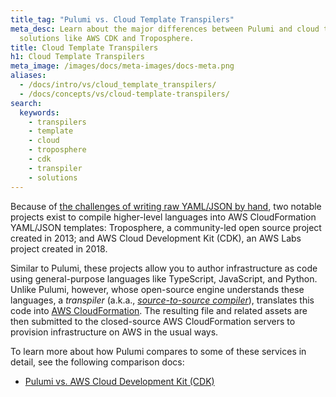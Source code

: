 ```yaml
---
title_tag: "Pulumi vs. Cloud Template Transpilers"
meta_desc: Learn about the major differences between Pulumi and cloud template transpiler
  solutions like AWS CDK and Troposphere.
title: Cloud Template Transpilers
h1: Cloud Template Transpilers
meta_image: /images/docs/meta-images/docs-meta.png
aliases:
  - /docs/intro/vs/cloud_template_transpilers/
  - /docs/concepts/vs/cloud-template-transpilers/
search:
  keywords:
    - transpilers
    - template
    - cloud
    - troposphere
    - cdk
    - transpiler
    - solutions
---
```


Because of [the challenges of writing raw YAML/JSON by hand](/docs/concepts/vs/cloud-templates), two notable
projects exist to compile higher-level languages into AWS CloudFormation YAML/JSON templates: Troposphere, a community-led open source project created in 2013; and AWS Cloud Development Kit (CDK), an AWS Labs project created in 2018.

Similar to Pulumi, these projects allow you to author infrastructure as code using general-purpose languages like TypeScript,
JavaScript, and Python. Unlike Pulumi, however, whose open-source engine understands these languages, a _transpiler_
(a.k.a., [_source-to-source compiler_](https://en.wikipedia.org/wiki/Source-to-source_compiler)), translates this code
into [AWS CloudFormation](/docs/concepts/vs/cloud-templates/cloudformation/). The resulting file and related assets are then submitted to the closed-source AWS CloudFormation servers to provision infrastructure on AWS in the usual ways.

To learn more about how Pulumi compares to some of these services in detail, see the following comparison docs:

* [Pulumi vs. AWS Cloud Development Kit (CDK)](/docs/concepts/vs/cloud-template-transpilers/aws-cdk)
